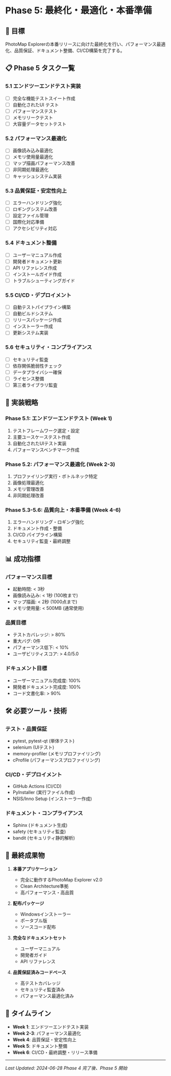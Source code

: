 # Phase 5: 最終化・最適化・本番準備

## 🎯 目標

PhotoMap Explorerの本番リリースに向けた最終化を行い、パフォーマンス最適化、品質保証、ドキュメント整備、CI/CD構築を完了する。

## 📋 Phase 5 タスク一覧

### 5.1 エンドツーエンドテスト実装
- [ ] 完全な機能テストスイート作成
- [ ] 自動化されたUI テスト
- [ ] パフォーマンステスト
- [ ] メモリリークテスト
- [ ] 大容量データセットテスト

### 5.2 パフォーマンス最適化
- [ ] 画像読み込み最適化
- [ ] メモリ使用量最適化
- [ ] マップ描画パフォーマンス改善
- [ ] 非同期処理最適化
- [ ] キャッシュシステム実装

### 5.3 品質保証・安定性向上
- [ ] エラーハンドリング強化
- [ ] ロギングシステム改善
- [ ] 設定ファイル管理
- [ ] 国際化対応準備
- [ ] アクセシビリティ対応

### 5.4 ドキュメント整備
- [ ] ユーザーマニュアル作成
- [ ] 開発者ドキュメント更新
- [ ] API リファレンス作成
- [ ] インストールガイド作成
- [ ] トラブルシューティングガイド

### 5.5 CI/CD・デプロイメント
- [ ] 自動テストパイプライン構築
- [ ] 自動ビルドシステム
- [ ] リリースパッケージ作成
- [ ] インストーラー作成
- [ ] 更新システム実装

### 5.6 セキュリティ・コンプライアンス
- [ ] セキュリティ監査
- [ ] 依存関係脆弱性チェック
- [ ] データプライバシー確保
- [ ] ライセンス整備
- [ ] 第三者ライブラリ監査

## 🚀 実装戦略

### Phase 5.1: エンドツーエンドテスト (Week 1)
1. テストフレームワーク選定・設定
2. 主要ユースケーステスト作成
3. 自動化されたUIテスト実装
4. パフォーマンスベンチマーク作成

### Phase 5.2: パフォーマンス最適化 (Week 2-3)
1. プロファイリング実行・ボトルネック特定
2. 画像処理最適化
3. メモリ管理改善
4. 非同期処理改善

### Phase 5.3-5.6: 品質向上・本番準備 (Week 4-6)
1. エラーハンドリング・ロギング強化
2. ドキュメント作成・整備
3. CI/CD パイプライン構築
4. セキュリティ監査・最終調整

## 📊 成功指標

### パフォーマンス目標
- 起動時間: < 3秒
- 画像読み込み: < 1秒 (100枚まで)
- マップ描画: < 2秒 (1000点まで)
- メモリ使用量: < 500MB (通常使用)

### 品質目標
- テストカバレッジ: > 80%
- 重大バグ: 0件
- パフォーマンス低下: < 10%
- ユーザビリティスコア: > 4.0/5.0

### ドキュメント目標
- ユーザーマニュアル完成度: 100%
- 開発者ドキュメント完成度: 100%
- コード文書化率: > 90%

## 🛠️ 必要ツール・技術

### テスト・品質保証
- pytest, pytest-qt (単体テスト)
- selenium (UIテスト) 
- memory-profiler (メモリプロファイリング)
- cProfile (パフォーマンスプロファイリング)

### CI/CD・デプロイメント
- GitHub Actions (CI/CD)
- PyInstaller (実行ファイル作成)
- NSIS/Inno Setup (インストーラー作成)

### ドキュメント・コンプライアンス
- Sphinx (ドキュメント生成)
- safety (セキュリティ監査)
- bandit (セキュリティ静的解析)

## 🎯 最終成果物

1. **本番アプリケーション**
   - 完全に動作するPhotoMap Explorer v2.0
   - Clean Architecture準拠
   - 高パフォーマンス・高品質

2. **配布パッケージ**
   - Windowsインストーラー
   - ポータブル版
   - ソースコード配布

3. **完全なドキュメントセット**
   - ユーザーマニュアル
   - 開発者ガイド
   - API リファレンス

4. **品質保証済みコードベース**
   - 高テストカバレッジ
   - セキュリティ監査済み
   - パフォーマンス最適化済み

## 📅 タイムライン

- **Week 1**: エンドツーエンドテスト実装
- **Week 2-3**: パフォーマンス最適化
- **Week 4**: 品質保証・安定性向上
- **Week 5**: ドキュメント整備
- **Week 6**: CI/CD・最終調整・リリース準備

---

*Last Updated: 2024-06-28*
*Phase 4 完了後、Phase 5 開始*
